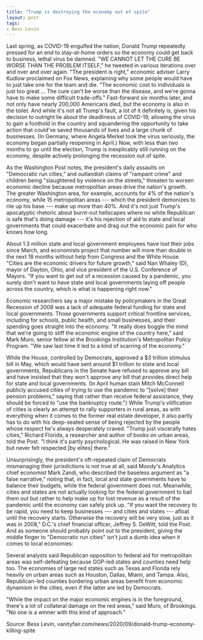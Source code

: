 ```yaml
---
title: "Trump is destroying the economy out of spite"
layout: post
tags:
- Bess Levin
---
```


Last spring, as COVID-19 engulfed the nation, Donald Trump repeatedly pressed for an end to stay-at-home orders so the economy could get back to business, lethal virus be damned. "WE CANNOT LET THE CURE BE WORSE THAN THE PROBLEM ITSELF," he tweeted in various iterations over and over and over again. "The president is right," economic adviser Larry Kudlow proclaimed on Fox News, explaining why some people would have to just take one for the team and die. "The economic cost to individuals is just too great ... The cure can't be worse than the disease, and we're gonna have to make some difficult trade-offs." Fast-forward six months later, and not only have nearly 200,000 Americans died, but the economy is also in the toilet. And while it's not all Trump's fault, a lot of it definitely is, given his decision to outright lie about the deadliness of COVID-19, allowing the virus to gain a foothold in the country and squandering the opportunity to take action that could've saved thousands of lives and a large chunk of businesses. (In Germany, where Angela Merkel took the virus seriously, the economy began partially reopening in April.) Now, with less than two months to go until the election, Trump is inexplicably still running on the economy, despite actively prolonging the recession out of spite.

As the Washington Post notes, the president's daily assaults on "Democratic run cities," and outlandish claims of "rampant crime" and children being "slaughtered by violence on the streets," threaten to worsen economic decline because metropolitan areas drive the nation's growth. The greater Washington area, for example, accounts for 4% of the nation's economy, while 15 metropolitan areas --- which the president demonizes to rile up his base --- make up more than 40%. And it's not just Trump's apocalyptic rhetoric about burnt-out hellscapes where no white Republican is safe that's doing damage --- it's his rejection of aid to state and local governments that could exacerbate and drag out the economic pain for who knows how long.

About 1.3 million state and local government employees have lost their jobs since March, and economists project that number will more than double in the next 18 months without help from Congress and the White House. "Cities are the economic drivers for future growth," said Nan Whaley (D), mayor of Dayton, Ohio, and vice president of the U.S. Conference of Mayors. "If you want to get out of a recession caused by a pandemic, you surely don't want to have state and local governments laying off people across the country, which is what is happening right now."

Economic researchers say a major mistake by policymakers in the Great Recession of 2008 was a lack of adequate federal funding for state and local governments. Those governments support critical frontline services, including for schools, public health, and small businesses, and their spending goes straight into the economy. "It really does boggle the mind that we're going to stiff the economic engine of the country here," said Mark Muro, senior fellow at the Brookings Institution's Metropolitan Policy Program. "We saw last time it led to a kind of scarring of the economy."

While the House, controlled by Democrats, approved a $3 trillion stimulus bill in May, which would have sent around $1 trillion to state and local governments, Republicans in the Senate have refused to approve any bill and have insisted that they won't approve any bill that provides direct help for state and local governments. (In April human stain Mitch McConnell publicly accused cities of trying to use the pandemic to "[solve] their pension problems," saying that rather than receive federal assistance, they should be forced to "use the bankruptcy route.") While Trump's vilification of cities is clearly an attempt to rally supporters in rural areas, as with everything when it comes to the former real estate developer, it also partly has to do with his deep-seated sense of being rejected by the people whose respect he's always desperately craved. "Trump just viscerally hates cities," Richard Florida, a researcher and author of books on urban areas, told the Post. "I think it's partly psychological. He was raised in New York but never felt respected [by elites] there."

Unsurprisingly, the president's oft-repeated claim of Democrats mismanaging their jurisdictions is not true at all, said Moody's Analytics chief economist Mark Zandi, who described the baseless argument as "a false narrative," noting that, in fact, local and state governments have to balance their budgets, while the federal government does not. Meanwhile, cities and states are not actually looking for the federal government to bail them out but rather to help make up for lost revenue as a result of the pandemic until the economy can safely pick up. "If you want the recovery to be rapid, you need to keep businesses --- and cities and states --- afloat until the recovery starts. Otherwise the recovery will be very slow, just as it was in 2008," D.C.'s chief financial officer, Jeffrey S. DeWitt, told the Post. And as someone should probably point out to the president, giving the middle finger to "Democratic run cities" isn't just a dumb idea when it comes to local economies:

Several analysts said Republican opposition to federal aid for metropolitan areas was self-defeating because GOP-led states and counties need help too. The economies of large red states such as Texas and Florida rely heavily on urban areas such as Houston, Dallas, Miami, and Tampa. Also, Republican-led counties bordering urban areas benefit from economic dynamism in the cities, even if the latter are led by Democrats.

"While the impact on the major economic engines is in the foreground, there's a lot of collateral damage on the red areas," said Muro, of Brookings. "No one is a winner with this kind of approach."

Source: Bess Levin, vanityfair.com/news/2020/09/donald-trump-economy-killing-spite
